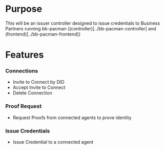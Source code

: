 # Purpose

This will be an issuer controller designed to issue credentials to Business Partners running bb-pacman ((controller)[../bb-pacman-controller] and (frontend)[../bb-pacman-frontend])

# Features 

### Connections
* Invite to Connect by DID 
* Accept Invite to Connect
* Delete Connection

### Proof Request
* Request Proofs from connected agents to prove identity

### Issue Credentials
* Issue Credential to a connected agent
